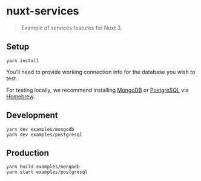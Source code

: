 # nuxt-services

> Example of services features for Nuxt 3.

## Setup

```
yarn install
```

You'll need to provide working connection info for the database you wish to test. 

For testing locally, we recommend installing [MongoDB](https://www.mongodb.com) 
or [PostgreSQL](https://www.postgresql.org/) via [Homebrew](https://brew.sh/).

## Development

```
yarn dev examples/mongodb
yarn dev examples/postgresql
```

## Production

```
yarn build examples/mongodb
yarn start examples/postgresql
```
